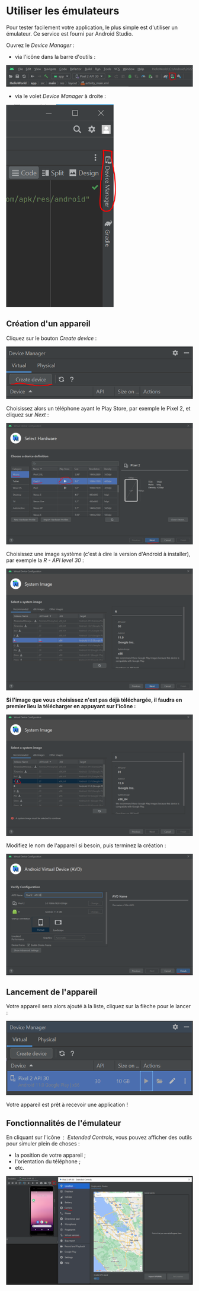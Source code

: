 # Utiliser les émulateurs

Pour tester facilement votre application, le plus simple est d'utiliser un émulateur. Ce service est fourni par Android Studio.

Ouvrez le *Device Manager* :

* via l'icône dans la barre d'outils :

![Icône Device Manager](screens/emulateur/1_open_device_manager_1.png)

* via le volet *Device Manager* à droite :

![Volet Device Manager](screens/emulateur/1_open_device_manager_2.png)

## Création d'un appareil

Cliquez sur le bouton *Create device* :

![Create device](screens/emulateur/2_create_device_1.png)

Choisissez alors un téléphone ayant le Play Store, par exemple le Pixel 2, et cliquez sur *Next* :

![Pixel 2 - Play Store](screens/emulateur/2_create_device_2.png)

Choisissez une image système (c'est à dire la version d'Android à installer), par exemple la *R - API level 30* :

![R - API level 30](screens/emulateur/2_create_device_3.png)

**Si l'image que vous choisissez n'est pas déjà téléchargée, il faudra en premier lieu la télécharger en appuyant sur l'icône :**

![Téléchargement de l'image](screens/emulateur/2_create_device_4.png)

Modifiez le nom de l'appareil si besoin, puis terminez la création :

![C'est terminé !](screens/emulateur/2_create_device_5.png)

## Lancement de l'appareil

Votre appareil sera alors ajouté à la liste, cliquez sur la flèche pour le lancer :

![Lancement](screens/emulateur/3_run_device_1.png)

Votre appareil est prêt à recevoir une application !

## Fonctionnalités de l'émulateur

En cliquant sur l'icône `⋮` *Extended Controls*, vous pouvez afficher des outils pour simuler plein de choses :
* la position de votre appareil ;
* l'orientation du téléphone ;
* etc.

![Extended Controls](screens/emulateur/3_run_device_2.png)

